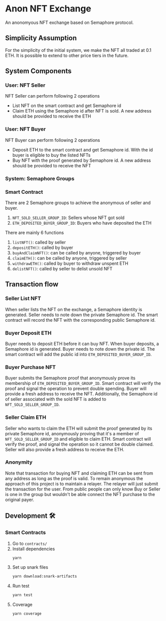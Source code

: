 # Anon NFT Exchange

An anonomyous NFT exchange based on Semaphore protocol.

## Simplicity Assumption

For the simplicity of the initial system, we make the NFT all traded at 0.1 ETH. It is possible to extend to other price tiers in the future.

## System Components

### User: NFT Seller

NFT Seller can perform following 2 operations

- List NFT on the smart contract and get Semaphore id
- Claim ETH using the Semaphore id after NFT is sold. A new address should be provided to receive the ETH

### User: NFT Buyer

NFT Buyer can perform following 2 operations

- Deposit ETH to the smart contract and get Semaphore id. With the id buyer is eligible to buy the listed NFTs
- Buy NFT with the proof generated by Semaphore id. A new address should be provided to receive the NFT

### System: Semaphore Groups

### Smart Contract

There are 2 Semaphore groups to achieve the anonymous of seller and buyer.

1. `NFT_SOLD_SELLER_GROUP_ID`: Sellers whose NFT got sold
2. `ETH_DEPOSITED_BUYER_GROUP_ID`: Buyers who have deposited the ETH

There are mainly 6 functions

1. `listNFT()`: called by seller
2. `depositETH()`: called by buyer
3. `buyAndClaimNFT()`: can be called by anyone, triggered by buyer
4. `claimETH()`: can be called by anyone, triggered by seller
5. `withdrawETH()`: called by buyer to withdraw unspent ETH
6. `delistNFT()`: called by seller to delist unsold NFT

## Transaction flow

### Seller List NFT

When seller lists the NFT on the exchange, a Semaphore identity is generated. Seller needs to note down the private Semaphore id. The smart contract will record the NFT with the corresponding public Semaphore id.

### Buyer Deposit ETH

Buyer needs to deposit ETH before it can buy NFT. When buyer deposits, a Semaphore id is generated. Buyer needs to note down the private id. The smart contract will add the public id into `ETH_DEPOSITED_BUYER_GROUP_ID`.

### Buyer Purchase NFT

Buyer submits the Semaphore proof that anonymously prove its membership of `ETH_DEPOSITED_BUYER_GROUP_ID`. Smart contract will verify the proof and signal the operation to prevent double spending. Buyer will provide a fresh address to receive the NFT. Additionally, the Semaphore id of seller associated with the sold NFT is added to `NFT_SOLD_SELLER_GROUP_ID`.

### Seller Claim ETH

Seller who wants to claim the ETH will submit the proof generated by its private Semaphore id, anonymously proving that it's a member of `NFT_SOLD_SELLER_GROUP_ID` and eligible to claim ETH. Smart contract will verify the proof, and signal the operation so it cannot be double claimed. Seller will also provide a fresh address to receive the ETH.

### Anonymity

Note that transaction for buying NFT and claiming ETH can be sent from any address as long as the proof is valid. To remain anonymous the approach of this project is to maintain a relayer. The relayer will just submit the transaction for the user. From public people can only know Buy or Seller is one in the group but wouldn't be able connect the NFT purchase to the original payer.

## Development 🛠️

### Smart Contracts

1. Go to `contracts/`
2. Install dependencies
   ```bash
   yarn
   ```
3. Set up snark files
   ```bash
   yarn download:snark-artifacts
   ```
4. Run test
   ```bash
   yarn test
   ```
5. Coverage
   ```bash
   yarn coverage
   ```
